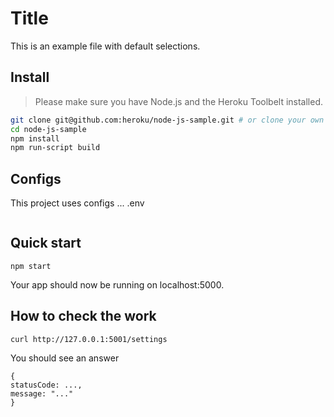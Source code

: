 # Title

This is an example file with default selections.

## Install

> Please make sure you have Node.js and the Heroku Toolbelt installed.
```sh
git clone git@github.com:heroku/node-js-sample.git # or clone your own fork
cd node-js-sample
npm install
npm run-script build 
```


## Configs

This project uses configs ... .env
```
```

## Quick start

```
npm start
```
Your app should now be running on localhost:5000. 

## How to check the work
```
curl http://127.0.0.1:5001/settings
```
You should see an answer
```
{
statusCode: ...,
message: "..."
}
```


